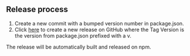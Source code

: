 ## Release process

1. Create a new commit with a bumped version number in package.json.
2. Click [here](https://github.com/clockwork-dog/cra-template-cogs-client/releases/new) to create a new release on GitHub where the Tag Version is the version from package.json prefixed with a v.

The release will be automatically built and released on npm.
